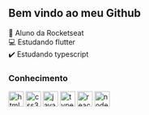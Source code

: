 ## Bem vindo ao meu Github

🚀 Aluno da Rocketseat <br />
💻 Estudando flutter <br />
✔️ Estudando typescript


### Conhecimento

<div style="display: inline-block">
  <img align="center" alt="html5" width="30" height"30" src="https://cdn.jsdelivr.net/gh/devicons/devicon/icons/html5/html5-original.svg" />
  <img align="center" alt="css3" width="30" height"30" src="https://cdn.jsdelivr.net/gh/devicons/devicon/icons/css3/css3-original.svg" />
  <img align="center" alt="javascript" width="30" height"30" src="https://cdn.jsdelivr.net/gh/devicons/devicon/icons/javascript/javascript-original.svg" />
  <img align="center" alt="typescript" width="30" height"30" src="https://cdn.jsdelivr.net/gh/devicons/devicon/icons/typescript/typescript-original.svg" />
  <img align="center" alt="react" width="30" height"30" src="https://cdn.jsdelivr.net/gh/devicons/devicon/icons/react/react-original.svg" />
  <img align="center" alt="nodejs" width="30" height"30" src="https://cdn.jsdelivr.net/gh/devicons/devicon/icons/nodejs/nodejs-original.svg" />
</div>
